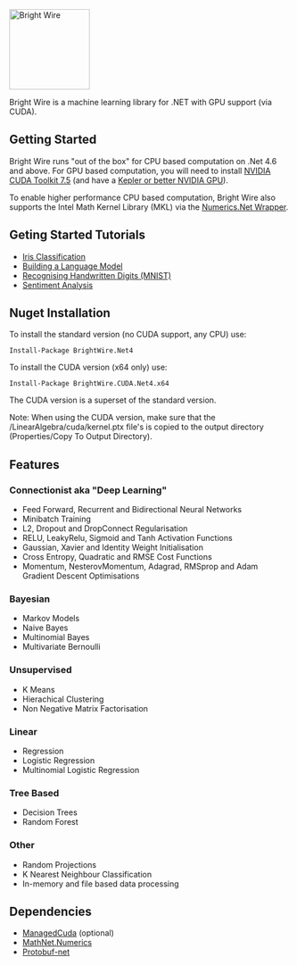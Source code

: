 <img src="http://www.jackdermody.net/Content/image/bright-wire.png" alt="Bright Wire" height="144" />

Bright Wire is a machine learning library for .NET with GPU support (via CUDA).

## Getting Started

Bright Wire runs "out of the box" for CPU based computation on .Net 4.6 and above.  For GPU based computation, you will need to install
[NVIDIA CUDA Toolkit 7.5](https://developer.nvidia.com/cuda-toolkit) 
(and have a [Kepler or better NVIDIA GPU](https://en.wikipedia.org/wiki/CUDA#GPUs_supported)).

To enable higher performance CPU based computation, Bright Wire also supports the Intel Math Kernel Library (MKL) 
via the [Numerics.Net Wrapper](http://numerics.mathdotnet.com/MKL.html).

## Geting Started Tutorials

* [Iris Classification](http://www.jackdermody.net/brightwire/article/Introduction_to_Bright_Wire)
* [Building a Language Model](http://jackdermody.net/brightwire/article/Generating_Text_with_Markov_Chains)
* [Recognising Handwritten Digits (MNIST)](http://jackdermody.net/brightwire/article/Recognising_Handwritten_Digits_(MNIST))
* [Sentiment Analysis](http://jackdermody.net/brightwire/article/Sentiment_Analysis)

## Nuget Installation

To install the standard version (no CUDA support, any CPU) use:

```
Install-Package BrightWire.Net4
```

To install the CUDA version (x64 only) use:

```
Install-Package BrightWire.CUDA.Net4.x64
```
The CUDA version is a superset of the standard version. 

Note: When using the CUDA version, make sure that the /LinearAlgebra/cuda/kernel.ptx file's is copied to the output directory (Properties/Copy To Output Directory).

## Features

### Connectionist aka "Deep Learning"
* Feed Forward, Recurrent and Bidirectional Neural Networks
* Minibatch Training
* L2, Dropout and DropConnect Regularisation
* RELU, LeakyRelu, Sigmoid and Tanh Activation Functions
* Gaussian, Xavier and Identity Weight Initialisation
* Cross Entropy, Quadratic and RMSE Cost Functions
* Momentum, NesterovMomentum, Adagrad, RMSprop and Adam Gradient Descent Optimisations

### Bayesian
* Markov Models
* Naive Bayes
* Multinomial Bayes
* Multivariate Bernoulli

### Unsupervised
* K Means
* Hierachical Clustering
* Non Negative Matrix Factorisation

### Linear
* Regression
* Logistic Regression
* Multinomial Logistic Regression

### Tree Based
* Decision Trees
* Random Forest

### Other
* Random Projections
* K Nearest Neighbour Classification
* In-memory and file based data processing

## Dependencies
* [ManagedCuda](https://github.com/kunzmi/managedCuda) (optional)
* [MathNet.Numerics](https://github.com/mathnet/mathnet-numerics)
* [Protobuf-net](https://github.com/mgravell/protobuf-net)
